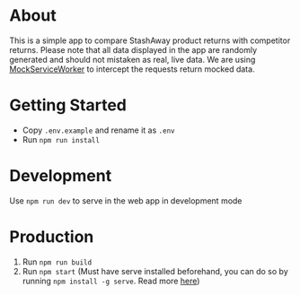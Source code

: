 # About
This is a simple app to compare StashAway product returns with competitor returns. Please note that all data displayed in the app are randomly generated and should not mistaken as real, live data. We are using [MockServiceWorker](https://mswjs.io/) to intercept the requests return mocked data.

# Getting Started
- Copy `.env.example` and rename it as `.env`
- Run `npm run install`

# Development
Use `npm run dev` to serve in the web app in development mode

# Production
1. Run `npm run build`
2. Run `npm start` (Must have serve installed beforehand, you can do so by running `npm install -g serve`. Read more [here](https://create-react-app.dev/docs/deployment/))

